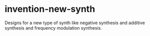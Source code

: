 # invention-new-synth
Designs for a new type of synth like negative synthesis and additive synthesis and frequency modulation synthesis.
